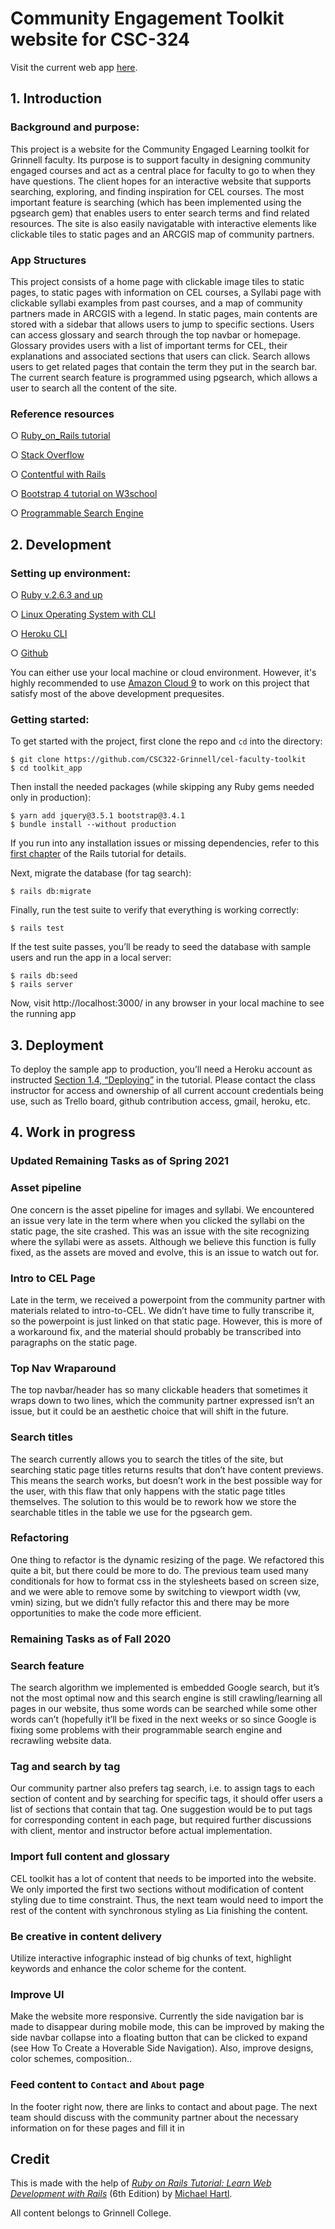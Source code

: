 # Community Engagement Toolkit website for CSC-324

Visit the current web app [here](https://cel-toolkit.herokuapp.com/).

## 1. Introduction 

### Background and purpose:

This project is a website for the Community Engaged Learning toolkit for Grinnell faculty. Its purpose is to support faculty in designing community engaged courses and act as a central place for faculty to go to when they have questions. The client hopes for an interactive website that supports searching, exploring, and finding inspiration for CEL courses. The most important feature is searching (which has been implemented using the pgsearch gem) that enables users to enter search terms and find related resources. The site is also easily navigatable with interactive elements like clickable tiles to static pages and an ARCGIS map of community partners.

### App Structures

This project consists of a home page with clickable image tiles to static pages, to static pages with information on CEL courses, a Syllabi page with clickable syllabi examples from past courses, and a map of community partners made in ARCGIS with a legend. In static pages, main contents are stored with a sidebar that allows users to jump to specific sections. Users can access glossary and search through the top navbar or homepage. Glossary provides users with a list of important terms for CEL, their explanations and associated sections that users can click. Search allows users to get related pages that contain the term they put in the search bar. The current search feature is programmed using pgsearch, which allows a user to search all the content of the site. 

### Reference resources
○ 	[Ruby_on_Rails tutorial](http://www.railstutorial.org)

○ 	[Stack Overflow](https://stackoverflow.com/)

○ 	[Contentful with Rails](https://github.com/contentful/contentful_rails)

○ 	[Bootstrap 4 tutorial on W3school](https://www.w3schools.com/bootstrap4/)

○ 	[Programmable Search Engine](https://support.google.com/programmable-search)


## 2. Development

### Setting up environment:

○ 	[Ruby v.2.6.3 and up](https://www.ruby-lang.org/en/downloads/)

○ 	[Linux Operating System with CLI](https://www.linux.org/)

○ 	[Heroku CLI](https://devcenter.heroku.com/articles/heroku-cli#download-and-install)

○ 	[Github](https://docs.github.com/en/free-pro-team@latest/github/getting-started-with-github)

You can either use your local machine or cloud environment. However, it's highly recommended to use [Amazon Cloud 9](https://aws.amazon.com/cloud9/) to work on this project that satisfy most of the above development prequesites. 

### Getting started:

To get started with the project, first clone the repo and `cd` into the directory:

```
$ git clone https://github.com/CSC322-Grinnell/cel-faculty-toolkit
$ cd toolkit_app
```

Then install the needed packages (while skipping any Ruby gems needed only in production):

```
$ yarn add jquery@3.5.1 bootstrap@3.4.1
$ bundle install --without production
```

If you run into any installation issues or missing dependencies, refer to this [first chapter](https://www.learnenough.com/ruby-on-rails-6th-edition-tutorial/beginning) of the Rails tutorial for details.

Next, migrate the database (for tag search):

```
$ rails db:migrate
```

Finally, run the test suite to verify that everything is working correctly:

```
$ rails test
```

If the test suite passes, you’ll be ready to seed the database with sample users and run the app in a local server:

```
$ rails db:seed
$ rails server
```
Now, visit http://localhost:3000/ in any browser in your local machine to see the running app

## 3. Deployment

To deploy the sample app to production, you’ll need a Heroku account as instructed [Section 1.4, “Deploying”](https://www.railstutorial.org/book/beginning#sec-deploying) in the tutorial. Please contact the class instructor for access and ownership of all current account credentials being use, such as Trello board, github contribution access, gmail, heroku, etc.

## 4. Work in progress

### Updated Remaining Tasks as of Spring 2021

### Asset pipeline 
One concern is the asset pipeline for images and syllabi. We encountered an issue very late in the term where when you clicked the syllabi on the static page, the site crashed. This was an issue with the site recognizing where the syllabi were as assets. Although we believe this function is fully fixed, as the assets are moved and evolve, this is an issue to watch out for. 

### Intro to CEL Page
Late in the term, we received a powerpoint from the community partner with materials related to intro-to-CEL. We didn’t have time to fully transcribe it, so the powerpoint is just linked on that static page. However, this is more of a workaround fix, and the material should probably be transcribed into paragraphs on the static page.

### Top Nav Wraparound
The top navbar/header has so many clickable headers that sometimes it wraps down to two lines, which the community partner expressed isn’t an issue, but it could be an aesthetic choice that will shift in the future. 

### Search titles
The search currently allows you to search the titles of the site, but searching static page titles returns results that don’t have content previews. This means the search works, but doesn’t work in the best possible way for the user, with this flaw that only happens with the static page titles themselves. The solution to this would be to rework how we store the searchable titles in the table we use for the pgsearch gem.

### Refactoring
One thing to refactor is the dynamic resizing of the page. We refactored this quite a bit, but there could be more to do. The previous team used many conditionals for how to format css in the stylesheets based on screen size, and we were able to remove some by switching to viewport width (vw, vmin) sizing, but we didn’t fully refactor this and there may be more opportunities to make the code more efficient.


### Remaining Tasks as of Fall 2020

### Search feature
The search algorithm we implemented is embedded Google search, but it’s not the most optimal now and this search engine is still crawling/learning all pages in our website, thus some words can be searched while some other words can’t (hopefully it’ll be fixed in the next weeks or so since Google is fixing some problems with their programmable search engine and recrawling website data.

### Tag and search by tag
Our community partner also prefers tag search, i.e. to assign tags to each section of content and by searching for specific tags, it should offer users a list of sections that contain that tag. One suggestion would be to put tags for corresponding content in each page, but required further discussions with client, mentor and instructor before actual implementation.

### Import full content and glossary
CEL toolkit has a lot of content that needs to be imported into the website. We only imported the first two sections without modification of content styling due to time constraint. Thus, the next team would need to import the rest of the content with synchronous styling as Lia finishing the content.

### Be creative in content delivery
Utilize interactive infographic instead of big chunks of text, highlight keywords and enhance the color scheme for the content.

### Improve UI
Make the website more responsive. Currently the side navigation bar is made to disappear during mobile mode, this can be improved by making the side navbar collapse into a floating button that can be clicked to expand (see How To Create a Hoverable Side Navigation). Also, improve designs, color schemes, composition..
### Feed content to `Contact` and `About` page
In the footer right now, there are links to contact and about page. The next team should discuss with the community partner about the necessary information on for these pages and fill it in

## Credit

This is made with the help of
[*Ruby on Rails Tutorial:
Learn Web Development with Rails*](https://www.railstutorial.org/)
(6th Edition)
by [Michael Hartl](http://www.michaelhartl.com/).

All content belongs to Grinnell College. 
